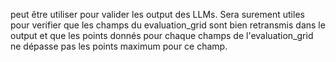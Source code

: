 peut être utiliser pour valider les output des LLMs. 
Sera surement utiles pour verifier que les champs du evaluation_grid sont bien retransmis dans le output et que les points donnés pour chaque champs de l'evaluation_grid  ne dépasse pas les points maximum pour ce champ. 